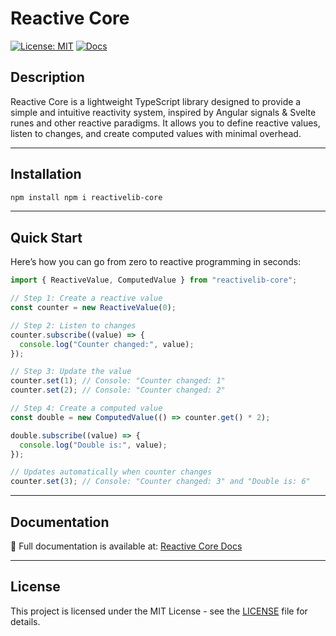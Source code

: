 # Reactive Core

[![License: MIT](https://img.shields.io/badge/License-MIT-yellow.svg)](https://opensource.org/licenses/MIT)
[![Docs](https://img.shields.io/badge/docs-GitHub%20Pages-blue)](https://kaguilara.github.io/Reactive-Core/)

## Description

Reactive Core is a lightweight TypeScript library designed to provide a simple and intuitive reactivity system, inspired by Angular signals & Svelte runes and other reactive paradigms. It allows you to define reactive values, listen to changes, and create computed values with minimal overhead.

---

## Installation

```bash
npm install npm i reactivelib-core
```

---

## Quick Start

Here’s how you can go from zero to reactive programming in seconds:

```ts
import { ReactiveValue, ComputedValue } from "reactivelib-core";

// Step 1: Create a reactive value
const counter = new ReactiveValue(0);

// Step 2: Listen to changes
counter.subscribe((value) => {
  console.log("Counter changed:", value);
});

// Step 3: Update the value
counter.set(1); // Console: "Counter changed: 1"
counter.set(2); // Console: "Counter changed: 2"

// Step 4: Create a computed value
const double = new ComputedValue(() => counter.get() * 2);

double.subscribe((value) => {
  console.log("Double is:", value);
});

// Updates automatically when counter changes
counter.set(3); // Console: "Counter changed: 3" and "Double is: 6"
```

---

## Documentation

📖 Full documentation is available at: [Reactive Core Docs](https://kaguilara.github.io/Reactive-Core/)

---

## License

This project is licensed under the MIT License - see the [LICENSE](LICENSE) file for details.
